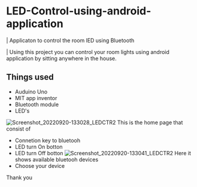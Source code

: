 # LED-Control-using-android-application
| Applicaton to control the room lED using Bluetooth

| Using this project you can control your room lights using android application by sitting anywhere in the house.

## Things used
   * Auduino Uno
   * MIT app inventor
   * Bluetooth module
   * LED's
  
![Screenshot_20220920-133028_LEDCTR2](https://user-images.githubusercontent.com/107678418/191203185-2927aaf8-1f7f-4194-a855-3e3971b3cfe0.png)
 This is the home page that consist of
  * Connetion key to bluetooh
  *  LED turn On botton
  *  LED turn Off botton
  ![Screenshot_20220920-133041_LEDCTR2](https://user-images.githubusercontent.com/107678418/191204558-b833028c-40cd-4a5e-b37c-ad9b31d57a6a.png)
 Here it shows available bluetooh devices
  * Choose your device
  
  Thank you

